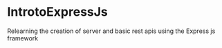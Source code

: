 # IntrotoExpressJs
Relearning the creation of server and basic rest apis using the Express js framework
